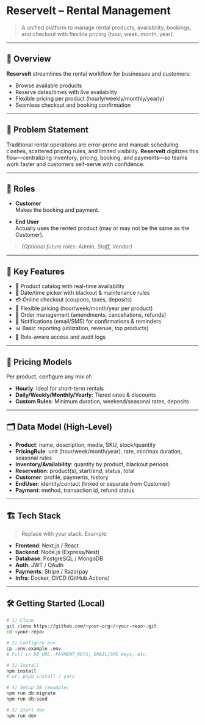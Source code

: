 # Reservelt – Rental Management

> A unified platform to manage rental products, availability, bookings, and checkout with flexible pricing (hour, week, month, year).

---

## 📌 Overview

**Reservelt** streamlines the rental workflow for businesses and customers:

- Browse available products
- Reserve dates/times with live availability
- Flexible pricing per product (hourly/weekly/monthly/yearly)
- Seamless checkout and booking confirmation

---

## 🎯 Problem Statement

Traditional rental operations are error-prone and manual: scheduling clashes, scattered pricing rules, and limited visibility. **Reservelt** digitizes this flow—centralizing inventory, pricing, booking, and payments—so teams work faster and customers self-serve with confidence.

---

## 👥 Roles

- **Customer**  
  Makes the booking and payment.

- **End User**  
  Actually uses the rented product (may or may not be the same as the Customer).

> *(Optional future roles: Admin, Staff, Vendor)*

---

## 🚀 Key Features

- 🔎 Product catalog with real-time availability
- 📅 Date/time picker with blackout & maintenance rules
- 💳 Online checkout (coupons, taxes, deposits)
- 💼 Flexible pricing (hour/week/month/year per product)
- 🧾 Order management (amendments, cancellations, refunds)
- 📧 Notifications (email/SMS) for confirmations & reminders
- 📊 Basic reporting (utilization, revenue, top products)
- 🔐 Role-aware access and audit logs

---

## 🧮 Pricing Models

Per product, configure any mix of:
- **Hourly**: Ideal for short-term rentals
- **Daily/Weekly/Monthly/Yearly**: Tiered rates & discounts
- **Custom Rules**: Minimum duration, weekend/seasonal rates, deposits

---

## 🗂 Data Model (High-Level)

- **Product**: name, description, media, SKU, stock/quantity  
- **PricingRule**: unit (hour/week/month/year), rate, min/max duration, seasonal rules  
- **Inventory/Availability**: quantity by product, blackout periods  
- **Reservation**: product(s), start/end, status, total  
- **Customer**: profile, payments, history  
- **EndUser**: identity/contact (linked or separate from Customer)  
- **Payment**: method, transaction id, refund status

---

## 🏗️ Tech Stack

> Replace with your stack. Example:

- **Frontend**: Next.js / React  
- **Backend**: Node.js (Express/Nest)  
- **Database**: PostgreSQL / MongoDB  
- **Auth**: JWT / OAuth  
- **Payments**: Stripe / Razorpay  
- **Infra**: Docker, CI/CD (GitHub Actions)

---

## 🛠️ Getting Started (Local)

```bash
# 1) Clone
git clone https://github.com/<your-org>/<your-repo>.git
cd <your-repo>

# 2) Configure env
cp .env.example .env
# Fill in DB_URL, PAYMENT_KEYS, EMAIL/SMS keys, etc.

# 3) Install
npm install
# or: pnpm install / yarn

# 4) Setup DB (example)
npm run db:migrate
npm run db:seed

# 5) Start dev
npm run dev
